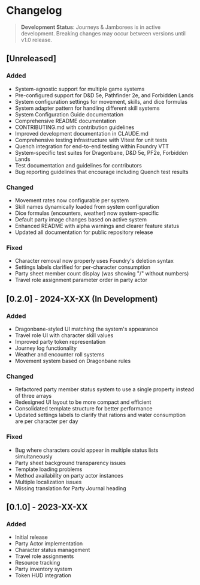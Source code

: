 # Changelog

> **Development Status**: Journeys & Jamborees is in active development. Breaking changes may occur between versions until v1.0 release.

## [Unreleased]

### Added
- System-agnostic support for multiple game systems
- Pre-configured support for D&D 5e, Pathfinder 2e, and Forbidden Lands
- System configuration settings for movement, skills, and dice formulas
- System adapter pattern for handling different skill systems
- System Configuration Guide documentation
- Comprehensive README documentation
- CONTRIBUTING.md with contribution guidelines
- Improved development documentation in CLAUDE.md
- Comprehensive testing infrastructure with Vitest for unit tests
- Quench integration for end-to-end testing within Foundry VTT
- System-specific test suites for Dragonbane, D&D 5e, PF2e, Forbidden Lands
- Test documentation and guidelines for contributors
- Bug reporting guidelines that encourage including Quench test results

### Changed
- Movement rates now configurable per system
- Skill names dynamically loaded from system configuration
- Dice formulas (encounters, weather) now system-specific
- Default party image changes based on active system
- Enhanced README with alpha warnings and clearer feature status
- Updated all documentation for public repository release

### Fixed
- Character removal now properly uses Foundry's deletion syntax
- Settings labels clarified for per-character consumption
- Party sheet member count display (was showing "/" without numbers)
- Travel role assignment parameter order in party actor

## [0.2.0] - 2024-XX-XX (In Development)

### Added
- Dragonbane-styled UI matching the system's appearance
- Travel role UI with character skill values
- Improved party token representation
- Journey log functionality
- Weather and encounter roll systems
- Movement system based on Dragonbane rules

### Changed
- Refactored party member status system to use a single property instead of three arrays
- Redesigned UI layout to be more compact and efficient
- Consolidated template structure for better performance
- Updated settings labels to clarify that rations and water consumption are per character per day

### Fixed
- Bug where characters could appear in multiple status lists simultaneously
- Party sheet background transparency issues
- Template loading problems
- Method availability on party actor instances
- Multiple localization issues
- Missing translation for Party Journal heading

## [0.1.0] - 2023-XX-XX

### Added
- Initial release
- Party Actor implementation
- Character status management
- Travel role assignments
- Resource tracking
- Party inventory system
- Token HUD integration
